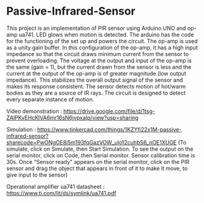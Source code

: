 # Passive-Infrared-Sensor

This project is an implementation of PIR sensor using Arduino UNO and op-amp ua741. LED glows when motion is detected. The arduino has the code for the functioning of the set up and powers the circuit. The op-amp is used as a
unity gain buffer. In this configuration of the op-amp, it has a high input impedance so that the circuit draws minimum current from the sensor to prevent overloading. The voltage at the 
output and input of the op-amp is the same (gain = 1), but the current drawn from the sensor is less and the current at the output of the op-amp is of greater magnitude (low output impedance).
This stabilizes the overall output signal of the sensor and makes its response consistent. The sensor detects motion of hot/warm bodies as they are a source of IR rays. The circuit is designed
to detect every separate instance of motion.

Video demonstration : https://drive.google.com/file/d/1tsg-ZAlPKvEHcKlVA6mr16sN6jvpxaIp/view?usp=sharing

Simulation : https://www.tinkercad.com/things/1KZYfi22x1M-passive-infrared-sensor?sharecode=PwONgOE8i5m193fqGazVOW_ulo12cuhbS6_nOE1XUGE 
(To simulate, click on Simulate, then Start Simulation. To see the output on the serial monitor, click on Code, then Serial monitor. Sensor calibration time is 30s. Once "Sensor ready" appears on the serial monitor, click on the PIR sensor and drag the object that appears in front of it to make it move, to give input to the sensor)

Operational amplifier ua741 datasheet : https://www.ti.com/lit/ds/symlink/ua741.pdf
